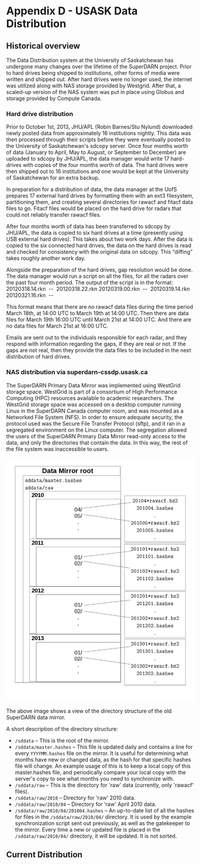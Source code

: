 # Appendix D - USASK Data Distribution

## Historical overview

The Data Distribution system at the University of Saskatchewan has undergone many changes over the
lifetime of the SuperDARN project. Prior to hard drives being shipped to institutions, other forms
of media were written and shipped out. After hard drives were no longer used, the internet was
utilized along with NAS storage provided by Westgrid. After that, a scaled-up version of the NAS
system was put in place using Globus and storage provided by Compute Canada.

### Hard drive distribution

Prior to October 1st, 2013, JHU/APL (Robin Barnes/Stu Nylund) downloaded newly posted data from 
approximately 16 institutions nightly. This data was then processed through their scripts before 
they were eventually posted to the University of Saskatchewan's sdcopy server. Once four months 
worth of data (January to April, May to August, or September to December) are uploaded to sdcopy 
by JHU/APL, the data manager would write 17 hard-drives with copies of the four months worth of 
data. The hard drives were then shipped out to 16 institutions and one would be kept at the 
University of Saskatchewan for an extra backup.

In preparation for a distribution of data, the data manager at the UofS prepares 17 external 
hard drives by formatting them with an ext3 filesystem, partitioning them, and creating several 
directories for rawacf and fitacf data files to go. Fitacf files would be placed on the hard drive 
for radars that could not reliably transfer rawacf files.

After four months worth of data has been transferred to sdcopy by JHU/APL, the data is copied to 
six hard drives at a time (presently using USB external hard drives). This takes about two work 
days. After the data is copied to the six connected hard drives, the data on the hard drives is 
read and checked for consistency with the original data on sdcopy. This “diffing” takes roughly 
another work day.

Alongside the preparation of the hard drives, gap resolution would be done. The data manager 
would run a script on all the files, for all the radars over the past four month period. The 
output of the script is in the format:
20120318.14.rkn  --  20120318.22.rkn
20120319.00.rkn  --  20120319.14.rkn
20120321.16.rkn  --

This format means that there are no rawacf data files during the time period March 18th, at 
14:00 UTC to March 19th at 14:00 UTC. Then there are data files for March 19th 16:00 UTC until 
March 21st at 14:00 UTC. And there are no data files for March 21st at 16:00 UTC.

Emails are sent out to the individuals responsible for each radar, and they respond with 
information regarding the gaps, if they are real or not. If the gaps are not real, then they 
provide the data files to be included in the next distribution of hard drives. 

### NAS distribution via superdarn-cssdp.usask.ca

The SuperDARN Primary Data Mirror was implemented using WestGrid storage space. WestGrid is part 
of a consortium of High Performance Computing (HPC) resources available to academic researchers. 
The WestGrid storage space was accessed on a desktop computer running Linux in the SuperDARN 
Canada computer room, and was mounted as a Networked File System (NFS). In order to ensure 
adequate security, the protocol used was the Secure File Transfer Protocol (sftp), and it ran in a 
segregated environment on the Linux computer. The segregation allowed the users of the SuperDARN 
Primary Data Mirror read-only access to the data, and only the directories that contain the data. 
In this way, the rest of the file system was inaccessible to users.

![structure](img/cssdp_dir_structure.png)

The above image shows a view of the directory structure of the old SuperDARN data mirror.

A short description of the directory structure:
* `/sddata` – This is the root of the mirror.
* `/sddata/master.hashes` – This file is updated daily and contains a line for every `YYYYMM.hashes`
file on the mirror. It is useful for determining what months have new or changed data, as the 
hash for that specific hashes file will change. An example usage of this is to keep a local 
copy of this master.hashes file, and periodically compare your local copy with the server's 
copy to see what months you need to synchronize with.
* `/sddata/raw` – This is the directory for 'raw' data (currently, only 'rawacf' files).
* `/sddata/raw/2010` – Directory for 'raw' 2010 data.
* `/sddata/raw/2010/04` – Directory for 'raw' April 2010 data.
* `/sddata/raw/2010/04/201004.hashes` – An up-to-date list of all the hashes for files in the 
`/sddata/raw/2010/04/` directory. It is used by the example synchronization script sent out 
previously, as well as the gatekeeper to the mirror. Every time a new or updated file is placed 
in the `/sddata/raw/2010/04/` directory, it will be updated. It is not sorted.


## Current Distribution

